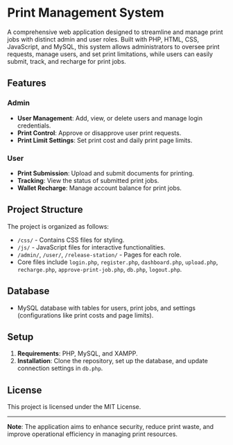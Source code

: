 # Print Management System

A comprehensive web application designed to streamline and manage print jobs with distinct admin and user roles. Built with PHP, HTML, CSS, JavaScript, and MySQL, this system allows administrators to oversee print requests, manage users, and set print limitations, while users can easily submit, track, and recharge for print jobs.

## Features

### Admin
- **User Management**: Add, view, or delete users and manage login credentials.
- **Print Control**: Approve or disapprove user print requests.
- **Print Limit Settings**: Set print cost and daily print page limits.

### User
- **Print Submission**: Upload and submit documents for printing.
- **Tracking**: View the status of submitted print jobs.
- **Wallet Recharge**: Manage account balance for print jobs.

## Project Structure
The project is organized as follows:
- `/css/` - Contains CSS files for styling.
- `/js/` - JavaScript files for interactive functionalities.
- `/admin/`, `/user/`, `/release-station/` - Pages for each role.
- Core files include `login.php`, `register.php`, `dashboard.php`, `upload.php`, `recharge.php`, `approve-print-job.php`, `db.php`, `logout.php`.

## Database
- MySQL database with tables for users, print jobs, and settings (configurations like print costs and page limits).

## Setup
1. **Requirements**: PHP, MySQL, and XAMPP.
2. **Installation**: Clone the repository, set up the database, and update connection settings in `db.php`.

## License
This project is licensed under the MIT License.

--- 

**Note**: The application aims to enhance security, reduce print waste, and improve operational efficiency in managing print resources.

